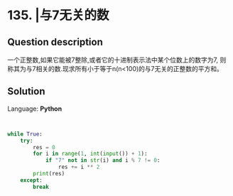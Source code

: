 # 135. |与7无关的数

## Question description


一个正整数,如果它能被7整除,或者它的十进制表示法中某个位数上的数字为7,
则称其为与7相关的数.现求所有小于等于n(n<100)的与7无关的正整数的平方和。


## Solution

Language: **Python**

```Python


while True:
    try:
        res = 0
        for i in range(1, int(input()) + 1):
            if "7" not in str(i) and i % 7 != 0:
                res += i ** 2
        print(res)
    except:
        break
```


